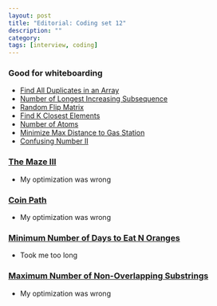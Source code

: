 ```yaml
---
layout: post
title: "Editorial: Coding set 12" 
description: ""
category: 
tags: [interview, coding]
---
```


### Good for whiteboarding
* [Find All Duplicates in an Array](https://leetcode.com/submissions/detail/382725772/)
* [Number of Longest Increasing Subsequence](https://leetcode.com/submissions/detail/384179654/)
* [Random Flip Matrix](https://leetcode.com/submissions/detail/384636799/)
* [Find K Closest Elements](https://leetcode.com/submissions/detail/383493187/)
* [Number of Atoms](https://leetcode.com/submissions/detail/439605176/)
* [Minimize Max Distance to Gas Station](https://leetcode.com/submissions/detail/440748287/)
* [Confusing Number II](https://leetcode.com/submissions/detail/440483953/)

### [The Maze III](https://leetcode.com/submissions/detail/440545626/)
* My optimization was wrong

### [Coin Path](https://leetcode.com/submissions/detail/441288664/)
* My optimization was wrong

### [Minimum Number of Days to Eat N Oranges](https://leetcode.com/submissions/detail/442734201/)
* Took me too long

### [Maximum Number of Non-Overlapping Substrings](https://leetcode.com/submissions/detail/443945412/)
* My optimization was wrong

